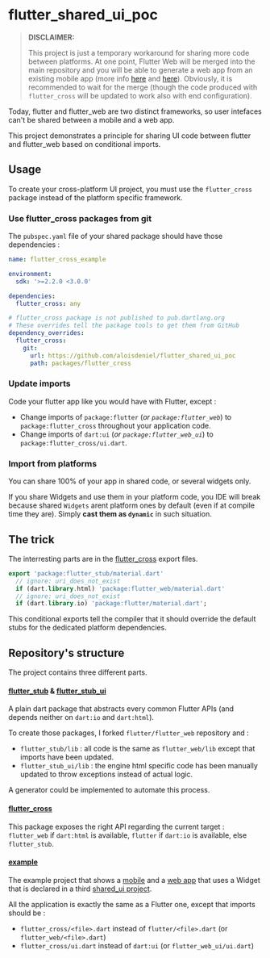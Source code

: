 # flutter_shared_ui_poc

> **DISCLAIMER:**
>
> This project is just a temporary workaround for sharing more code between platforms. At one point, Flutter Web will be merged into the main repository and you will be able to generate a web app from an existing mobile app (more info [here](https://github.com/flutter/flutter/wiki/Building-a-web-application-with-Flutter) and [here](https://github.com/flutter/flutter/issues/34082)). Obviously, it is recommended to wait for the merge (though the code produced with `flutter_cross` will be updated to work also with end configuration).

Today, flutter and flutter_web are two distinct frameworks, so user intefaces can't be shared between a mobile and a web app.

This project demonstrates a principle for sharing UI code between flutter and flutter_web based on conditional imports.

## Usage

To create your cross-platform UI project, you must use the `flutter_cross` package instead of the platform specific framework.

### Use flutter_cross packages from git

The `pubspec.yaml` file of your shared package should have those dependencies :

```yaml
name: flutter_cross_example

environment:
  sdk: '>=2.2.0 <3.0.0'

dependencies:
  flutter_cross: any

# flutter_cross package is not published to pub.dartlang.org
# These overrides tell the package tools to get them from GitHub
dependency_overrides:
  flutter_cross:
    git:
      url: https://github.com/aloisdeniel/flutter_shared_ui_poc
      path: packages/flutter_cross
```

### Update imports

Code your flutter app like you would have with Flutter, except :

* Change imports of `package:flutter` (*or `package:flutter_web`*) to `package:flutter_cross` throughout your application code.
* Change imports of `dart:ui` (*or `package:flutter_web_ui`*) to `package:flutter_cross/ui.dart`.

### Import from platforms

You can share 100% of your app in shared code, or several widgets only.

If you share Widgets and use them in your platform code, you IDE will break because shared `Widgets` arent platform ones by default (even if at compile time they are). Simply **cast them as `dynamic`** in such situation.

## The trick

The interresting parts are in the [flutter_cross](flutter_cross/lib/material.dart) export files.

```dart
export 'package:flutter_stub/material.dart'
  // ignore: uri_does_not_exist
  if (dart.library.html) 'package:flutter_web/material.dart'
  // ignore: uri_does_not_exist
  if (dart.library.io) 'package:flutter/material.dart';
```

This conditional exports tell the compiler that it should override the default stubs for the dedicated platform dependencies.

## Repository's structure

The project contains three different parts.

#### [flutter_stub](flutter_stub) & [flutter_stub_ui](flutter_stub_ui)

A plain dart package that abstracts every common Flutter APIs (and depends neither on `dart:io` and `dart:html`). 

To create those packages, I forked `flutter/flutter_web` repository and :

* `flutter_stub/lib` : all code is the same as `flutter_web/lib` except that imports have been updated.
* `flutter_stub_ui/lib` : the engine html specific code has been manually updated to throw exceptions instead of actual logic.

A generator could be implemented to automate this process.

#### [flutter_cross](flutter_cross)

This package exposes the right API regarding the current target : `flutter_web` if `dart:html` is available, `flutter` if `dart:io` is available, else `flutter_stub`.

#### [example](example)

The example project that shows a [mobile](example/mobile) and a [web app](example/webapp) that uses a Widget that is declared in a third [shared_ui project](example/shared_ui).

All the application is exactly the same as a Flutter one, except that imports should be :

* `flutter_cross/<file>.dart` instead of `flutter/<file>.dart` (or `flutter_web/<file>.dart`)
* `flutter_cross/ui.dart` instead of `dart:ui` (or `flutter_web_ui/ui.dart`)
